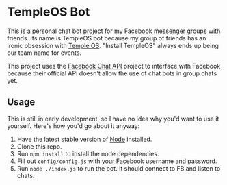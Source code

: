 # TempleOS Bot
This is a personal chat bot project for my Facebook messenger groups with friends. Its name is TempleOS bot because my group of friends has an ironic obsession with [Temple OS](http://www.templeos.org/). "Install TempleOS" always ends up being our team name for events.

This project uses the [Facebook Chat API](https://github.com/Schmavery/facebook-chat-api) project to interface with Facebook because their official API doesn't allow the use of chat bots in group chats yet.

## Usage
This is still in early development, so I have no idea why you'd want to use it yourself. Here's how you'd go about it anyway:

1. Have the latest stable version of [Node](https://nodejs.org/en/) installed.
2. Clone this repo.
3. Run `npm install` to install the node dependencies.
4. Fill out `config/config.js` with your Facebook username and password.
5. Run `node ./index.js` to run the bot. It should connect to FB and listen to chats.
